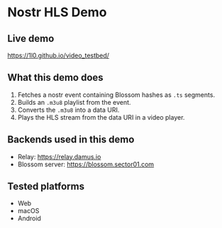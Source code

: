 # Nostr HLS Demo

## Live demo

https://1l0.github.io/video_testbed/

## What this demo does

1. Fetches a nostr event containing Blossom hashes as `.ts` segments.
2. Builds an `.m3u8` playlist from the event. 
3. Converts the `.m3u8` into a data URI. 
4. Plays the HLS stream from the data URI in a video player.

## Backends used in this demo

- Relay: https://relay.damus.io
- Blossom server: https://blossom.sector01.com

## Tested platforms

- Web
- macOS
- Android